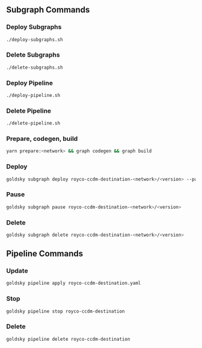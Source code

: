 ## Subgraph Commands

### Deploy Subgraphs

```bash
./deploy-subgraphs.sh
```

### Delete Subgraphs

```bash
./delete-subgraphs.sh
```

### Deploy Pipeline

```bash
./deploy-pipeline.sh
```

### Delete Pipeline

```bash
./delete-pipeline.sh
```

### Prepare, codegen, build

```bash
yarn prepare:<network> && graph codegen && graph build
```

### Deploy

```bash
goldsky subgraph deploy royco-ccdm-destination-<network>/<version> --path .
```

### Pause

```bash
goldsky subgraph pause royco-ccdm-destination-<network>/<version>
```

### Delete

```bash
goldsky subgraph delete royco-ccdm-destination-<network>/<version>
```

## Pipeline Commands

### Update

```bash
goldsky pipeline apply royco-ccdm-destination.yaml
```

### Stop

```bash
goldsky pipeline stop royco-ccdm-destination
```

### Delete

```bash
goldsky pipeline delete royco-ccdm-destination
```
